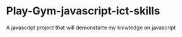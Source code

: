 # Play-Gym-javascript-ict-skills
A javascript project that will demonstarte my kniwledge on javascript
